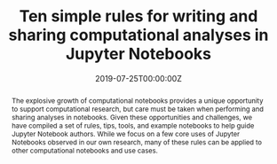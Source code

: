 ---
title: 'Ten simple rules for writing and sharing computational analyses in Jupyter Notebooks'

# Authors
# If you created a profile for a user (e.g. the default `admin` user), write the username (folder name) here
# and it will be replaced with their full name and linked to their profile.
authors:
  - Adam Rule
  - Amanda Birmingham
  - Cristal Zuniga
  - Ilkay Altintas
  - admin
  - Rob Knight
  - Niema Moshiri
  - Mai H. Nguyen
  - Sara Brin Rosenthal
  - Fernando Pérez
  - Peter W. Rose

# Author notes (optional)
author_notes:

date: '2019-07-25T00:00:00Z'
doi: 'https://doi.org/10.1371/journal.pcbi.1007007'

# Schedule page publish date (NOT publication's date).
publishDate: '2019-07-25T00:00:00Z'

# Publication type.
# Legend: 0 = Uncategorized; 1 = Conference paper; 2 = Journal article;
# 3 = Preprint / Working Paper; 4 = Report; 5 = Book; 6 = Book section;
# 7 = Thesis; 8 = Patent
publication_types: ['2']

# Publication name and optional abbreviated publication name.
publication: In *PLOS Computational Biology*
publication_short: PLOS Computational Biology 

abstract: The explosive growth of computational notebooks provides a unique opportunity to support computational research, but care must be taken when performing and sharing analyses in notebooks. Given these opportunities and challenges, we have compiled a set of rules, tips, tools, and example notebooks to help guide Jupyter Notebook authors. While we focus on a few core uses of Jupyter Notebooks observed in our own research, many of these rules can be applied to other computational notebooks and use cases. 

# Summary. An optional shortened abstract.
summary:  The explosive growth of computational notebooks provides a unique opportunity to support computational research, but care must be taken when performing and sharing analyses in notebooks. Given these opportunities and challenges, we have compiled a set of rules, tips, tools, and example notebooks to help guide Jupyter Notebook authors. While we focus on a few core uses of Jupyter Notebooks observed in our own research, many of these rules can be applied to other computational notebooks and use cases. 

tags: []

url_pdf: 'https://journals.plos.org/ploscompbiol/article?id=10.1371/journal.pcbi.1007007&ref=https://githubhelp.com'

# Display this page in the Featured widget?
featured: true

# Custom links (uncomment lines below)
# links:
# - name: Custom Link
#   url: http://example.org


# Featured image
# To use, add an image named `featured.jpg/png` to your page's folder.
image:
  caption: ''
  focal_point: ''
  preview_only: false

# Associated Projects (optional).
#   Associate this publication with one or more of your projects.
#   Simply enter your project's folder or file name without extension.
#   E.g. `internal-project` references `content/project/internal-project/index.md`.
#   Otherwise, set `projects: []`.
projects:
  - []

# Slides (optional).
#   Associate this publication with Markdown slides.
#   Simply enter your slide deck's filename without extension.
#   E.g. `slides: "example"` references `content/slides/example/index.md`.
#   Otherwise, set `slides: ""`.
slides: ""
---